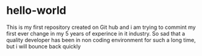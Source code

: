 # hello-world
This is my first repository created on Git hub
and i am trying to commint my first ever change in my 5 years of experince in it industry.
So sad that a quality developer has been in non coding environment for such a long time, but i will bounce back quickly

